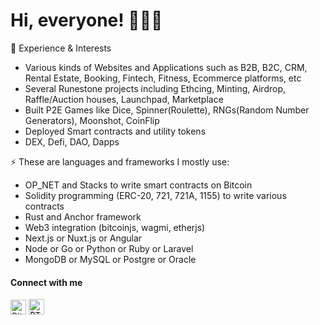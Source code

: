 <h1 align="left"> Hi, everyone! 👋🙋‍♂️ </h1>

🌱 Experience & Interests

- Various kinds of Websites and Applications such as B2B, B2C, CRM, Rental Estate, Booking, Fintech, Fitness, Ecommerce platforms, etc
- Several Runestone projects including Ethcing, Minting, Airdrop, Raffle/Auction houses, Launchpad, Marketplace
- Built P2E Games like Dice, Spinner(Roulette), RNGs(Random Number Generators), Moonshot, CoinFlip
- Deployed Smart contracts and utility tokens
- DEX, Defi, DAO, Dapps
    
⚡ These are languages and frameworks I mostly use:
- OP_NET and Stacks to write smart contracts on Bitcoin 
- Solidity programming (ERC-20, 721, 721A, 1155) to write various contracts
- Rust and Anchor framework
- Web3 integration (bitcoinjs, wagmi, etherjs)
- Next.js or Nuxt.js or Angular
- Node or Go or Python or Ruby or Laravel
- MongoDB or MySQL or Postgre or Oracle
  
#### Connect with me
<p align="left">
<a href="https://twitter.com/nkTech4Btc" target="blank"><img align="center" src="https://seeklogo.com/images/T/twitter-2012-positive-logo-916EDF1309-seeklogo.com.png" alt="Bitmain Twitter" height="24" width="25" /></a>
<a href="https://t.me/opensea712" target="blank"><img align="center" src="https://seeklogo.com/images/T/telegram-new-2019-logo-060F2D4B81-seeklogo.com.png" alt="₿TC-$OD telegram: opensea712" height="25" width="25" /></a> </br></br>
</p>
  
